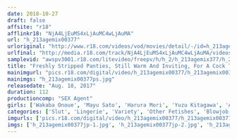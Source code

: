 ```yaml
---
date: 2018-10-27
draft: false
affsite: "r18"
afflinkr18: "NjA4LjEuMS4xLjAuMC4wLjAuMA"
url: "h_213agemix00377"
urloriginal: "http://www.r18.com/videos/vod/movies/detail/-/id=h_213agemix00377"
urlfinal: "http://media.r18.com/track/NjA4LjEuMS4xLjAuMC4wLjAuMA/videos/vod/movies/detail/-/id=h_213agemix00377"
samplevid: "awspv3001.r18.com/litevideo/freepv/h/h_2/h_213agemix377/h_213agemix377_dmb_w.mp4"
title: "Freshly Stripped Panties, Still Warm And Inviting, For A Cock Tip Blowjob To All You Perverts Who Can't Forget The Sight That Day When The Breeze Softly Lifted Her Dress And Gave A Glimpse Of Those Tasty Tidbits Peeking Out From Underneath Her Skirt"
mainimgurl: "pics.r18.com/digital/video/h_213agemix00377/h_213agemix00377ps.jpg"
mainimgs: "h_213agemix00377ps.jpg"
releasedate: "Aug. 18, 2017"
duration: 112
productioncomp: "SEX Agent"
girls: ['Wakaba Onoue', 'Mayu Sato', 'Harura Mori', 'Yuzu Kitagawa', 'An Sasakura', 'Rika Mari', 'Remi Hosisaki']
categories: ['Slut', 'Lingerie', 'Variety', 'Other Fetishes', 'Blowjob', 'Handjob', 'Hi-Def']
imgurls: ['pics.r18.com/digital/video/h_213agemix00377/h_213agemix00377jp-1.jpg', 'pics.r18.com/digital/video/h_213agemix00377/h_213agemix00377jp-2.jpg', 'pics.r18.com/digital/video/h_213agemix00377/h_213agemix00377jp-3.jpg', 'pics.r18.com/digital/video/h_213agemix00377/h_213agemix00377jp-4.jpg', 'pics.r18.com/digital/video/h_213agemix00377/h_213agemix00377jp-5.jpg', 'pics.r18.com/digital/video/h_213agemix00377/h_213agemix00377jp-6.jpg', 'pics.r18.com/digital/video/h_213agemix00377/h_213agemix00377jp-7.jpg', 'pics.r18.com/digital/video/h_213agemix00377/h_213agemix00377jp-8.jpg', 'pics.r18.com/digital/video/h_213agemix00377/h_213agemix00377jp-9.jpg', 'pics.r18.com/digital/video/h_213agemix00377/h_213agemix00377jp-10.jpg', 'pics.r18.com/digital/video/h_213agemix00377/h_213agemix00377jp-11.jpg', 'pics.r18.com/digital/video/h_213agemix00377/h_213agemix00377jp-12.jpg', 'pics.r18.com/digital/video/h_213agemix00377/h_213agemix00377jp-13.jpg', 'pics.r18.com/digital/video/h_213agemix00377/h_213agemix00377jp-14.jpg', 'pics.r18.com/digital/video/h_213agemix00377/h_213agemix00377jp-15.jpg', 'pics.r18.com/digital/video/h_213agemix00377/h_213agemix00377jp-16.jpg', 'pics.r18.com/digital/video/h_213agemix00377/h_213agemix00377jp-17.jpg', 'pics.r18.com/digital/video/h_213agemix00377/h_213agemix00377jp-18.jpg', 'pics.r18.com/digital/video/h_213agemix00377/h_213agemix00377jp-19.jpg', 'pics.r18.com/digital/video/h_213agemix00377/h_213agemix00377jp-20.jpg']
imgs: ['h_213agemix00377jp-1.jpg', 'h_213agemix00377jp-2.jpg', 'h_213agemix00377jp-3.jpg', 'h_213agemix00377jp-4.jpg', 'h_213agemix00377jp-5.jpg', 'h_213agemix00377jp-6.jpg', 'h_213agemix00377jp-7.jpg', 'h_213agemix00377jp-8.jpg', 'h_213agemix00377jp-9.jpg', 'h_213agemix00377jp-10.jpg', 'h_213agemix00377jp-11.jpg', 'h_213agemix00377jp-12.jpg', 'h_213agemix00377jp-13.jpg', 'h_213agemix00377jp-14.jpg', 'h_213agemix00377jp-15.jpg', 'h_213agemix00377jp-16.jpg', 'h_213agemix00377jp-17.jpg', 'h_213agemix00377jp-18.jpg', 'h_213agemix00377jp-19.jpg', 'h_213agemix00377jp-20.jpg']
---
```

